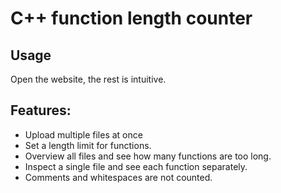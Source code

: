 # C++ function length counter

## Usage
Open the website, the rest is intuitive.

## Features:
* Upload multiple files at once
* Set a length limit for functions.
* Overview all files and see how many functions are too long.
* Inspect a single file and see each function separately.
* Comments and whitespaces are not counted.
